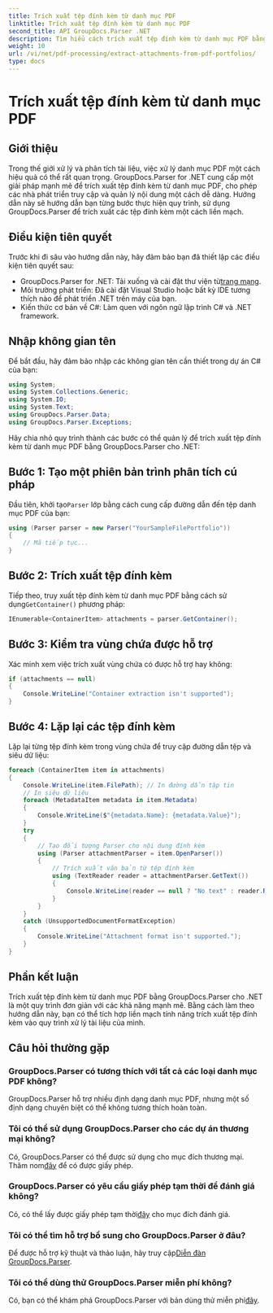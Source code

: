 ```yaml
---
title: Trích xuất tệp đính kèm từ danh mục PDF
linktitle: Trích xuất tệp đính kèm từ danh mục PDF
second_title: API GroupDocs.Parser .NET
description: Tìm hiểu cách trích xuất tệp đính kèm từ danh mục PDF bằng GroupDocs.Parser cho .NET trong hướng dẫn toàn diện này.
weight: 10
url: /vi/net/pdf-processing/extract-attachments-from-pdf-portfolios/
type: docs
---
```

# Trích xuất tệp đính kèm từ danh mục PDF

## Giới thiệu
Trong thế giới xử lý và phân tích tài liệu, việc xử lý danh mục PDF một cách hiệu quả có thể rất quan trọng. GroupDocs.Parser for .NET cung cấp một giải pháp mạnh mẽ để trích xuất tệp đính kèm từ danh mục PDF, cho phép các nhà phát triển truy cập và quản lý nội dung một cách dễ dàng. Hướng dẫn này sẽ hướng dẫn bạn từng bước thực hiện quy trình, sử dụng GroupDocs.Parser để trích xuất các tệp đính kèm một cách liền mạch.
## Điều kiện tiên quyết
Trước khi đi sâu vào hướng dẫn này, hãy đảm bảo bạn đã thiết lập các điều kiện tiên quyết sau:
-  GroupDocs.Parser for .NET: Tải xuống và cài đặt thư viện từ[trang mạng](https://releases.groupdocs.com/parser/net/).
- Môi trường phát triển: Đã cài đặt Visual Studio hoặc bất kỳ IDE tương thích nào để phát triển .NET trên máy của bạn.
- Kiến thức cơ bản về C#: Làm quen với ngôn ngữ lập trình C# và .NET framework.

## Nhập không gian tên
Để bắt đầu, hãy đảm bảo nhập các không gian tên cần thiết trong dự án C# của bạn:
```csharp
using System;
using System.Collections.Generic;
using System.IO;
using System.Text;
using GroupDocs.Parser.Data;
using GroupDocs.Parser.Exceptions;
```
Hãy chia nhỏ quy trình thành các bước có thể quản lý để trích xuất tệp đính kèm từ danh mục PDF bằng GroupDocs.Parser cho .NET:
## Bước 1: Tạo một phiên bản trình phân tích cú pháp
 Đầu tiên, khởi tạo`Parser` lớp bằng cách cung cấp đường dẫn đến tệp danh mục PDF của bạn:
```csharp
using (Parser parser = new Parser("YourSampleFilePortfolio"))
{
    // Mã tiếp tục...
}
```
## Bước 2: Trích xuất tệp đính kèm
 Tiếp theo, truy xuất tệp đính kèm từ danh mục PDF bằng cách sử dụng`GetContainer()` phương pháp:
```csharp
IEnumerable<ContainerItem> attachments = parser.GetContainer();
```
## Bước 3: Kiểm tra vùng chứa được hỗ trợ
Xác minh xem việc trích xuất vùng chứa có được hỗ trợ hay không:
```csharp
if (attachments == null)
{
    Console.WriteLine("Container extraction isn't supported");
}
```
## Bước 4: Lặp lại các tệp đính kèm
Lặp lại từng tệp đính kèm trong vùng chứa để truy cập đường dẫn tệp và siêu dữ liệu:
```csharp
foreach (ContainerItem item in attachments)
{
    Console.WriteLine(item.FilePath); // In đường dẫn tập tin
    // In siêu dữ liệu
    foreach (MetadataItem metadata in item.Metadata)
    {
        Console.WriteLine($"{metadata.Name}: {metadata.Value}");
    }
    try
    {
        // Tạo đối tượng Parser cho nội dung đính kèm
        using (Parser attachmentParser = item.OpenParser())
        {
            // Trích xuất văn bản từ tệp đính kèm
            using (TextReader reader = attachmentParser.GetText())
            {
                Console.WriteLine(reader == null ? "No text" : reader.ReadToEnd());
            }
        }
    }
    catch (UnsupportedDocumentFormatException)
    {
        Console.WriteLine("Attachment format isn't supported.");
    }
}
```

## Phần kết luận
Trích xuất tệp đính kèm từ danh mục PDF bằng GroupDocs.Parser cho .NET là một quy trình đơn giản với các khả năng mạnh mẽ. Bằng cách làm theo hướng dẫn này, bạn có thể tích hợp liền mạch tính năng trích xuất tệp đính kèm vào quy trình xử lý tài liệu của mình.

## Câu hỏi thường gặp
### GroupDocs.Parser có tương thích với tất cả các loại danh mục PDF không?
GroupDocs.Parser hỗ trợ nhiều định dạng danh mục PDF, nhưng một số định dạng chuyên biệt có thể không tương thích hoàn toàn.
### Tôi có thể sử dụng GroupDocs.Parser cho các dự án thương mại không?
 Có, GroupDocs.Parser có thể được sử dụng cho mục đích thương mại. Thăm nom[đây](https://purchase.groupdocs.com/buy) để có được giấy phép.
### GroupDocs.Parser có yêu cầu giấy phép tạm thời để đánh giá không?
Có, có thể lấy được giấy phép tạm thời[đây](https://purchase.groupdocs.com/temporary-license/) cho mục đích đánh giá.
### Tôi có thể tìm hỗ trợ bổ sung cho GroupDocs.Parser ở đâu?
 Để được hỗ trợ kỹ thuật và thảo luận, hãy truy cập[Diễn đàn GroupDocs.Parser](https://forum.groupdocs.com/c/parser/17).
### Tôi có thể dùng thử GroupDocs.Parser miễn phí không?
 Có, bạn có thể khám phá GroupDocs.Parser với bản dùng thử miễn phí[đây](https://releases.groupdocs.com/).